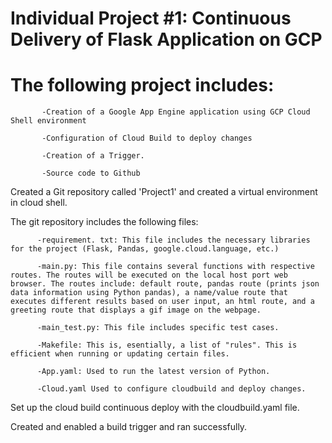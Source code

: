 # Individual Project #1: Continuous Delivery of Flask Application on GCP

  # The following project includes:

           -Creation of a Google App Engine application using GCP Cloud Shell environment

           -Configuration of Cloud Build to deploy changes

           -Creation of a Trigger.

           -Source code to Github

Created a Git repository called 'Project1' and created a virtual environment in cloud shell.
  
The git repository includes the following files:

          -requirement. txt: This file includes the necessary libraries for the project (Flask, Pandas, google.cloud.language, etc.)

          -main.py: This file contains several functions with respective routes. The routes will be executed on the local host port web browser. The routes include: default route, pandas route (prints json data information using Python pandas), a name/value route that executes different results based on user input, an html route, and a greeting route that displays a gif image on the webpage.

          -main_test.py: This file includes specific test cases.

          -Makefile: This is, esentially, a list of "rules". This is efficient when running or updating certain files.

          -App.yaml: Used to run the latest version of Python.

          -Cloud.yaml Used to configure cloudbuild and deploy changes.

Set up the cloud build continuous deploy with the cloudbuild.yaml file.

Created and enabled a build trigger and ran successfully.
